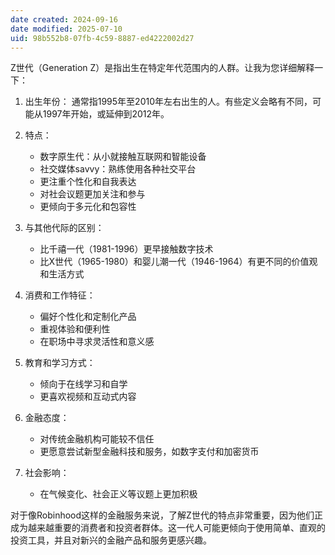 ```yaml
---
date created: 2024-09-16
date modified: 2025-07-10
uid: 98b552b8-07fb-4c59-8887-ed4222002d27
---
```


Z世代（Generation Z）是指出生在特定年代范围内的人群。让我为您详细解释一下：

1. 出生年份：
   通常指1995年至2010年左右出生的人。有些定义会略有不同，可能从1997年开始，或延伸到2012年。

2. 特点：
   - 数字原生代：从小就接触互联网和智能设备
   - 社交媒体savvy：熟练使用各种社交平台
   - 更注重个性化和自我表达
   - 对社会议题更加关注和参与
   - 更倾向于多元化和包容性

3. 与其他代际的区别：
   - 比千禧一代（1981-1996）更早接触数字技术
   - 比X世代（1965-1980）和婴儿潮一代（1946-1964）有更不同的价值观和生活方式

4. 消费和工作特征：
   - 偏好个性化和定制化产品
   - 重视体验和便利性
   - 在职场中寻求灵活性和意义感

5. 教育和学习方式：
   - 倾向于在线学习和自学
   - 更喜欢视频和互动式内容

6. 金融态度：
   - 对传统金融机构可能较不信任
   - 更愿意尝试新型金融科技和服务，如数字支付和加密货币

7. 社会影响：
   - 在气候变化、社会正义等议题上更加积极

对于像Robinhood这样的金融服务来说，了解Z世代的特点非常重要，因为他们正成为越来越重要的消费者和投资者群体。这一代人可能更倾向于使用简单、直观的投资工具，并且对新兴的金融产品和服务更感兴趣。
